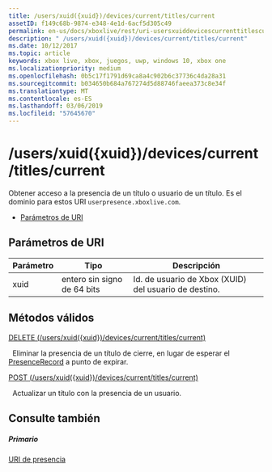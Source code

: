 ```yaml
---
title: /users/xuid({xuid})/devices/current/titles/current
assetID: f149c68b-9874-e348-4e1d-6acf5d305c49
permalink: en-us/docs/xboxlive/rest/uri-usersxuiddevicescurrenttitlescurrent.html
description: " /users/xuid({xuid})/devices/current/titles/current"
ms.date: 10/12/2017
ms.topic: article
keywords: xbox live, xbox, juegos, uwp, windows 10, xbox one
ms.localizationpriority: medium
ms.openlocfilehash: 0b5c17f1791d69ca8a4c902b6c37736c4da28a31
ms.sourcegitcommit: b034650b684a767274d5d88746faeea373c8e34f
ms.translationtype: MT
ms.contentlocale: es-ES
ms.lasthandoff: 03/06/2019
ms.locfileid: "57645670"
---
```

# <a name="usersxuidxuiddevicescurrenttitlescurrent"></a>/users/xuid({xuid})/devices/current/titles/current
Obtener acceso a la presencia de un título o usuario de un título. Es el dominio para estos URI `userpresence.xboxlive.com`.
 
  * [Parámetros de URI](#ID4EV)
 
<a id="ID4EV"></a>

 
## <a name="uri-parameters"></a>Parámetros de URI
 
| Parámetro| Tipo| Descripción| 
| --- | --- | --- | 
| xuid| entero sin signo de 64 bits| Id. de usuario de Xbox (XUID) del usuario de destino.| 
  
<a id="ID4EUB"></a>

 
## <a name="valid-methods"></a>Métodos válidos

[DELETE (/users/xuid({xuid})/devices/current/titles/current)](uri-usersxuiddevicescurrenttitlescurrentdelete.md)

&nbsp;&nbsp;Eliminar la presencia de un título de cierre, en lugar de esperar el [PresenceRecord](../../json/json-presencerecord.md) a punto de expirar.

[POST (/users/xuid({xuid})/devices/current/titles/current)](uri-usersxuiddevicescurrenttitlescurrentpost.md)

&nbsp;&nbsp;Actualizar un título con la presencia de un usuario.
 
<a id="ID4EBC"></a>

 
## <a name="see-also"></a>Consulte también
 
<a id="ID4EDC"></a>

 
##### <a name="parent"></a>Primario 

[URI de presencia](atoc-reference-presence.md)

   